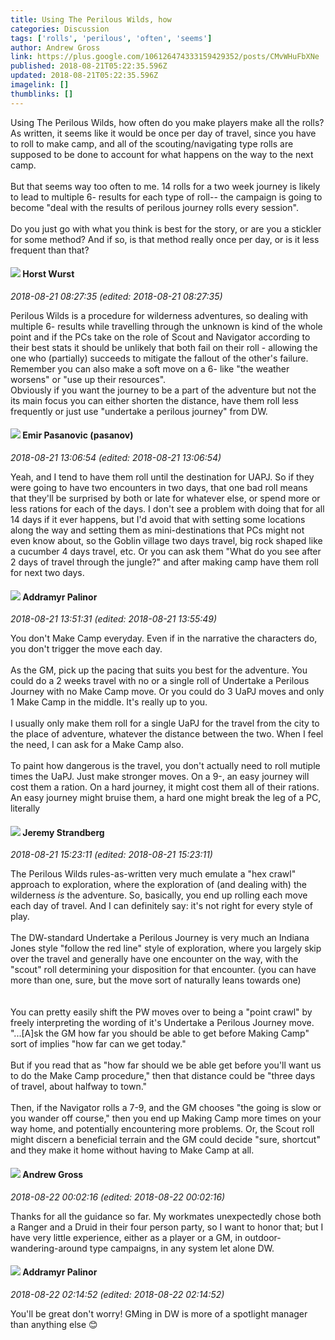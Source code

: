 ```yaml
---
title: Using The Perilous Wilds, how
categories: Discussion
tags: ['rolls', 'perilous', 'often', 'seems']
author: Andrew Gross
link: https://plus.google.com/106126474333159429352/posts/CMvWHuFbXNe
published: 2018-08-21T05:22:35.596Z
updated: 2018-08-21T05:22:35.596Z
imagelink: []
thumblinks: []
---
```


Using The Perilous Wilds, how often do you make players make all the rolls?  As written, it seems like it would be once per day of travel, since you have to roll to make camp, and all of the scouting/navigating type rolls are supposed to be done to account for what happens on the way to the next camp.<br /><br />But that seems way too often to me.  14 rolls for a two week journey is likely to lead to multiple 6- results for each type of roll-- the campaign is going to become &quot;deal with the results of perilous journey rolls every session&quot;.<br /><br />Do you just go with what you think is best for the story, or are you a stickler for some method?  And if so, is that method really once per day, or is it less frequent than that?
<div id='comment z13bs51y3zjwjjxe3220yheznsv3efkii04'>
  <h4><img src='{{site.baseurl}}//images/avatars/100166690471780012764_photo.jpg'> Horst Wurst</h4>
      <p><cite>2018-08-21 08:27:35 (edited: 2018-08-21 08:27:35)</cite></p>
        <p>Perilous Wilds is a procedure for wilderness adventures, so dealing with multiple 6- results while travelling through the unknown is kind of the whole point and if the PCs take on the role of Scout and Navigator according to their best stats it should be unlikely that both fail on their roll - allowing the one who (partially) succeeds to mitigate the fallout of the other&#39;s failure. Remember you can also make a soft move on a 6- like &quot;the weather worsens&quot; or &quot;use up their resources&quot;. <br />Obviously if you want the journey to be a part of the adventure but not the its main focus you can either shorten the distance, have them roll less frequently or just use &quot;undertake a perilous journey&quot; from DW.</p>
</div>
        

<div id='comment z13bs51y3zjwjjxe3220yheznsv3efkii04'>
  <h4><img src='{{site.baseurl}}//images/avatars/107904205842562911668_photo.jpg'> Emir Pasanovic (pasanov)</h4>
      <p><cite>2018-08-21 13:06:54 (edited: 2018-08-21 13:06:54)</cite></p>
        <p>Yeah, and I tend to have them roll until the destination for UAPJ. So if they were going to have two encounters in two days, that one bad roll means that they&#39;ll be surprised by both or late for whatever else, or spend more or less rations for each of the days. I don&#39;t see a problem with doing that for all 14 days if it ever happens, but I&#39;d avoid that with setting some locations along the way and setting them as mini-destinations that PCs might not even know about, so the Goblin village two days travel, big rock shaped like a cucumber 4 days travel, etc. Or you can ask them &quot;What do you see after 2 days of travel through the jungle?&quot; and after making camp have them roll for next two days.</p>
</div>
        

<div id='comment z13bs51y3zjwjjxe3220yheznsv3efkii04'>
  <h4><img src='{{site.baseurl}}//images/avatars/100410765634052727875_photo.jpg'> Addramyr Palinor</h4>
      <p><cite>2018-08-21 13:51:31 (edited: 2018-08-21 13:55:49)</cite></p>
        <p>You don&#39;t Make Camp everyday. Even if in the narrative the characters do, you don&#39;t trigger the move each day.<br /><br />As the GM, pick up the pacing that suits you best for the adventure. You could do a 2 weeks travel with no or a single roll of Undertake a Perilous Journey with no Make Camp move. Or you could do 3 UaPJ moves and only 1 Make Camp in the middle. It&#39;s really up to you.<br /><br />I usually only make them roll for a single UaPJ for the travel from the city to the place of adventure, whatever the distance between the two. When I feel the need, I can ask for a Make Camp also.<br /><br />To paint how dangerous is the travel, you don&#39;t actually need to roll mutiple times the UaPJ. Just make stronger moves. On a 9-, an easy journey will cost them a ration. On a hard journey, it might cost them all of their rations. An easy journey might bruise them, a hard one might break the leg of a PC, literally</p>
</div>
        

<div id='comment z13bs51y3zjwjjxe3220yheznsv3efkii04'>
  <h4><img src='{{site.baseurl}}//images/avatars/102595580176380683252_photo.jpg'> Jeremy Strandberg</h4>
      <p><cite>2018-08-21 15:23:11 (edited: 2018-08-21 15:23:11)</cite></p>
        <p>The Perilous Wilds rules-as-written very much emulate a &quot;hex crawl&quot; approach to exploration, where the exploration of (and dealing with) the wilderness <i>is</i> the adventure. So, basically, you end up rolling each move each day of travel. And I can definitely say: it&#39;s not right for every style of play. <br /><br />The DW-standard Undertake a Perilous Journey is very much an Indiana Jones style &quot;follow the red line&quot; style of exploration, where you largely skip over the travel and generally have one encounter on the way, with the &quot;scout&quot; roll determining your disposition for that encounter. (you can have more than one, sure, but the move sort of naturally leans towards one)<br /><br /><br />You can pretty easily shift the PW moves over to being a &quot;point crawl&quot; by freely interpreting the wording of it&#39;s Undertake a Perilous Journey move. &quot;...[A]sk the GM how far you should be able to get before Making Camp&quot; sort of implies &quot;how far can we get today.&quot;  <br /><br />But if you read that as &quot;how far should we be able get before you&#39;ll want us to do the Make Camp procedure,&quot; then that distance could be &quot;three days of travel, about halfway to town.&quot;<br /><br />Then, if the Navigator rolls a 7-9, and the GM chooses &quot;the going is slow or you wander off course,&quot; then you end up Making Camp more times on your way home, and potentially encountering more problems.  Or, the Scout roll might discern a beneficial terrain and the GM could decide &quot;sure, shortcut&quot; and they make it home without having to Make Camp at all.</p>
</div>
        

<div id='comment z13bs51y3zjwjjxe3220yheznsv3efkii04'>
  <h4><img src='{{site.baseurl}}//images/avatars/106126474333159429352_photo.jpg'> Andrew Gross</h4>
      <p><cite>2018-08-22 00:02:16 (edited: 2018-08-22 00:02:16)</cite></p>
        <p>Thanks for all the guidance so far.  My workmates unexpectedly chose both a Ranger and a Druid in their four person party, so I want to honor that; but I have very little experience, either as a player or a GM, in outdoor-wandering-around type campaigns, in any system let alone DW.</p>
</div>
        

<div id='comment z13bs51y3zjwjjxe3220yheznsv3efkii04'>
  <h4><img src='{{site.baseurl}}//images/avatars/100410765634052727875_photo.jpg'> Addramyr Palinor</h4>
      <p><cite>2018-08-22 02:14:52 (edited: 2018-08-22 02:14:52)</cite></p>
        <p>You&#39;ll be great don&#39;t worry! GMing in DW is more of a spotlight manager than anything else 😊</p>
</div>
        